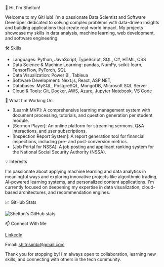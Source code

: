  👋 Hi, I'm Shelton!

Welcome to my GitHub! I'm a passionate Data Scientist and Software Developer dedicated to solving complex problems with data-driven insights and building applications that create real-world impact. My projects showcase my skills in data analysis, machine learning, web development, and software engineering.

 🛠️ Skills

- Languages: Python, JavaScript, TypeScript, SQL, C#, HTML, CSS
- Data Science & Machine Learning: pandas, NumPy, scikit-learn, TensorFlow, PyTorch, SQL
- Data Visualization: Power BI, Tableua
- Software Development: Next.js, React, ASP.NET, 
- Databases: MySQL, PostgreSQL, MongoDB, Microsoft SQL Server
- Cloud & Tools: Git, Docker, AWS, Azure, Jupyter Notebook, VS Code

 🌱 What I'm Working On

- [LearnIt MVP]: A comprehensive learning management system with document processing, tutorials, and question generation per student module.
- [Sermon Player]: An online platform for streaming sermons, Q&A interactions, and user subscriptions.
- [Inspection Report System]: A report generation tool for financial inspections, including pre- and post-conversion metrics.
- [Job Portal for NSSA]: A job posting and applicant ranking system for the National Social Security Authority (NSSA).

 💡 Interests

I'm passionate about applying machine learning and data analytics in meaningful ways and exploring innovative projects like algorithmic trading, AI-powered learning systems, and personalized content applications. I'm currently focused on deepening my expertise in data visualization, cloud-based architectures, and recommendation engines.

 📈 GitHub Stats

![Shelton's GitHub stats](https://github-readme-stats.vercel.app/api?username=Shelton-beep&show_icons=true&theme=radical)

 📫 Connect With Me

[LinkedIn](https://www.linkedin.com/in/shelton-simbi-750155204)

Email: shltnsimbi@gmail.com

Thank you for stopping by! I'm always open to collaboration, learning new skills, and connecting with others in the tech community.
